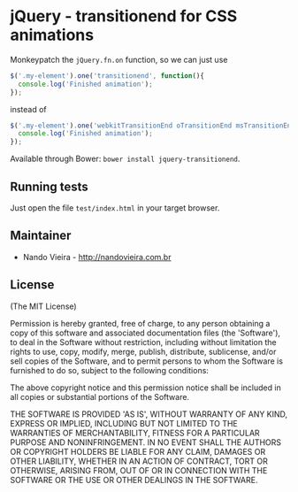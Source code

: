 # jQuery - transitionend for CSS animations

Monkeypatch the `jQuery.fn.on` function, so we can just use

```javascript
$('.my-element').one('transitionend', function(){
  console.log('Finished animation');
});
```

instead of

```javascript
$('.my-element').one('webkitTransitionEnd oTransitionEnd msTransitionEnd transitionend', function(){
  console.log('Finished animation');
});
```

Available through Bower: `bower install jquery-transitionend`.

## Running tests

Just open the file `test/index.html` in your target browser.

## Maintainer

- Nando Vieira - <http://nandovieira.com.br>

## License

(The MIT License)

Permission is hereby granted, free of charge, to any person obtaining
a copy of this software and associated documentation files (the
'Software'), to deal in the Software without restriction, including
without limitation the rights to use, copy, modify, merge, publish,
distribute, sublicense, and/or sell copies of the Software, and to
permit persons to whom the Software is furnished to do so, subject to
the following conditions:

The above copyright notice and this permission notice shall be
included in all copies or substantial portions of the Software.

THE SOFTWARE IS PROVIDED 'AS IS', WITHOUT WARRANTY OF ANY KIND,
EXPRESS OR IMPLIED, INCLUDING BUT NOT LIMITED TO THE WARRANTIES OF
MERCHANTABILITY, FITNESS FOR A PARTICULAR PURPOSE AND NONINFRINGEMENT.
IN NO EVENT SHALL THE AUTHORS OR COPYRIGHT HOLDERS BE LIABLE FOR ANY
CLAIM, DAMAGES OR OTHER LIABILITY, WHETHER IN AN ACTION OF CONTRACT,
TORT OR OTHERWISE, ARISING FROM, OUT OF OR IN CONNECTION WITH THE
SOFTWARE OR THE USE OR OTHER DEALINGS IN THE SOFTWARE.
